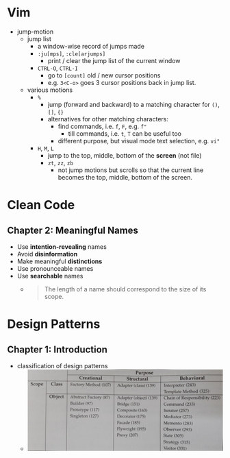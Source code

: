 # Vim
- jump-motion
    - jump list
        - a window-wise record of jumps made
        - `:ju[mps]`, `:cle[arjumps]`
            - print / clear the jump list of the current window
        - `CTRL-O`, `CTRL-I`
            - go to `[count]` old / new cursor positions
            - e.g. `3<C-o>` goes 3 cursor positions back in jump list.
    - various motions
        - `%`
            - jump (forward and backward) to a matching character for `()`,
            `[]`, `{}`
            - alternatives for other matching characters:
                - find commands, i.e. `f`, `F`, e.g. `f"`
                    - till commands, i.e. `t`, `T` can be useful too
                - different purpose, but visual mode text selection, e.g. `vi"`
        - `H`, `M`, `L`
            - jump to the top, middle, bottom of the **screen** (not file)
            - `zt`, `zz`, `zb`
                - not jump motions but scrolls so that the current line becomes
                the top, middle, bottom of the screen.

# Clean Code

## Chapter 2: Meaningful Names
- Use **intention-revealing** names
- Avoid **disinformation** 
- Make meaningful **distinctions**
- Use pronounceable names
- Use **searchable** names
    - > The length of a name should correspond to the size of its scope.

# Design Patterns

## Chapter 1: Introduction
- classification of design patterns
    - ![Design pattern space](../../../DesignPatterns/design_pattern_space.jpg)
